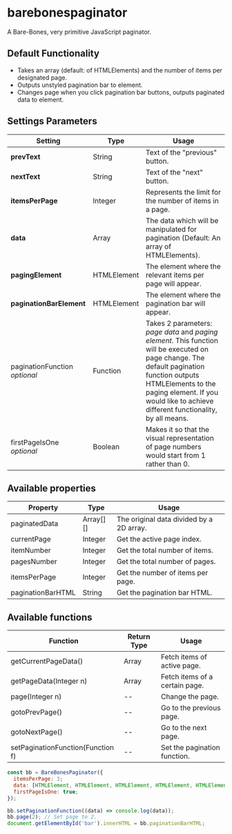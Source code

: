 # barebonespaginator
A Bare-Bones, very primitive JavaScript paginator.


## Default Functionality
* Takes an array (default: of HTMLElements) and the number of items per designated page.
* Outputs unstyled pagination bar to element.
* Changes page when you click pagination bar buttons, outputs paginated data to element.

## Settings Parameters
Setting | Type | Usage
------------ | ------------- | -------------
**prevText** | String | Text of the "previous" button.
**nextText** | String | Text of the "next" button.
**itemsPerPage** | Integer | Represents the limit for the number of items in a page.
**data** | Array | The data which will be manipulated for pagination (Default: An array of HTMLElements).
**pagingElement** | HTMLElement | The element where the relevant items per page will appear.
**paginationBarElement** | HTMLElement | The element where the pagination bar will appear.
paginationFunction *optional*| Function | Takes 2 parameters: *page data* and *paging element*. This function will be executed on page change. The default pagination function outputs HTMLElements to the paging element. If you would like to achieve different functionality, by all means.
firstPageIsOne *optional* | Boolean | Makes it so that the visual representation of page numbers would start from 1 rather than 0.


## Available properties
Property | Type | Usage
------------ | ------------- | -------------
paginatedData | Array[][] | The original data divided by a 2D array.
currentPage | Integer | Get the active page index.
itemNumber | Integer | Get the total number of items.
pagesNumber | Integer | Get the total number of pages.
itemsPerPage | Integer | Get the number of items per page.
paginationBarHTML | String | Get the pagination bar HTML.

## Available functions
Function | Return Type | Usage
------------ | ------------- | -------------
getCurrentPageData() | Array | Fetch items of active page.
getPageData(Integer n) | Array | Fetch items of a certain page.
page(Integer n) | -- | Change the page.
gotoPrevPage() | -- | Go to the previous page.
gotoNextPage() | -- | Go to the next page.
setPaginationFunction(Function f) | -- | Set the pagination function.




```javascript
const bb = BareBonesPaginator({
  itemsPerPage: 3;
  data: [HTMLElement, HTMLElement, HTMLElement, HTMLElement, HTMLElement, HTMLElement],
  firstPageIsOne: true;
});

bb.setPaginationFunction((data) => console.log(data));
bb.page(2); // Set page to 2.
document.getElementById('bar').innerHTML = bb.paginationBarHTML;

```
